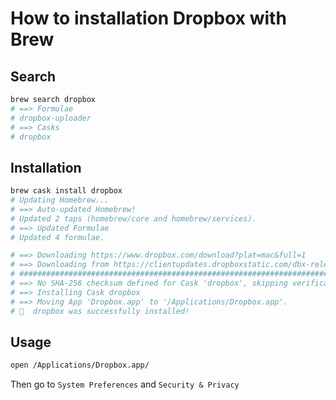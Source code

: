 # How to installation Dropbox with Brew

## Search

```bash
brew search dropbox
# ==> Formulae
# dropbox-uploader
# ==> Casks
# dropbox                                                                          homebrew/cask-versions/dropbox-beta
```

## Installation

```bash
brew cask install dropbox
# Updating Homebrew...
# ==> Auto-updated Homebrew!
# Updated 2 taps (homebrew/core and homebrew/services).
# ==> Updated Formulae
# Updated 4 formulae.

# ==> Downloading https://www.dropbox.com/download?plat=mac&full=1
# ==> Downloading from https://clientupdates.dropboxstatic.com/dbx-releng/client/Dropbox%20104.4.175.dmg
# ######################################################################## 100.0%
# ==> No SHA-256 checksum defined for Cask 'dropbox', skipping verification.
# ==> Installing Cask dropbox
# ==> Moving App 'Dropbox.app' to '/Applications/Dropbox.app'.
# 🍺  dropbox was successfully installed!
```

## Usage

```bash
open /Applications/Dropbox.app/
```

Then go to `System Preferences` and `Security & Privacy`
